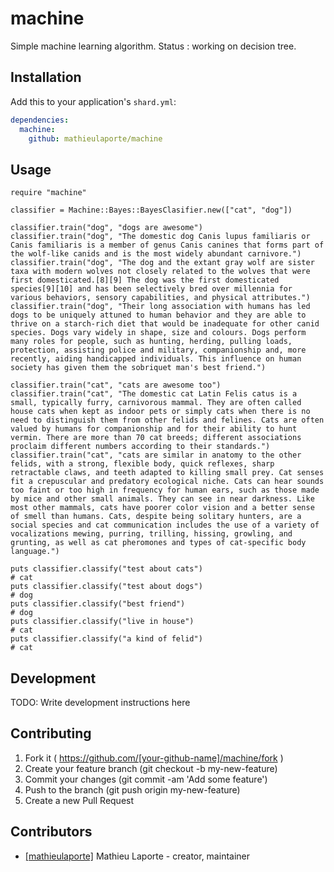 # machine

Simple machine learning algorithm.
Status : working on decision tree.

## Installation


Add this to your application's `shard.yml`:

```yaml
dependencies:
  machine:
    github: mathieulaporte/machine
```

## Usage

```crystal
require "machine"

classifier = Machine::Bayes::BayesClasifier.new(["cat", "dog"])

classifier.train("dog", "dogs are awesome")
classifier.train("dog", "The domestic dog Canis lupus familiaris or Canis familiaris is a member of genus Canis canines that forms part of the wolf-like canids and is the most widely abundant carnivore.")
classifier.train("dog", "The dog and the extant gray wolf are sister taxa with modern wolves not closely related to the wolves that were first domesticated.[8][9] The dog was the first domesticated species[9][10] and has been selectively bred over millennia for various behaviors, sensory capabilities, and physical attributes.")
classifier.train("dog", "Their long association with humans has led dogs to be uniquely attuned to human behavior and they are able to thrive on a starch-rich diet that would be inadequate for other canid species. Dogs vary widely in shape, size and colours. Dogs perform many roles for people, such as hunting, herding, pulling loads, protection, assisting police and military, companionship and, more recently, aiding handicapped individuals. This influence on human society has given them the sobriquet man's best friend.")

classifier.train("cat", "cats are awesome too")
classifier.train("cat", "The domestic cat Latin Felis catus is a small, typically furry, carnivorous mammal. They are often called house cats when kept as indoor pets or simply cats when there is no need to distinguish them from other felids and felines. Cats are often valued by humans for companionship and for their ability to hunt vermin. There are more than 70 cat breeds; different associations proclaim different numbers according to their standards.")
classifier.train("cat", "cats are similar in anatomy to the other felids, with a strong, flexible body, quick reflexes, sharp retractable claws, and teeth adapted to killing small prey. Cat senses fit a crepuscular and predatory ecological niche. Cats can hear sounds too faint or too high in frequency for human ears, such as those made by mice and other small animals. They can see in near darkness. Like most other mammals, cats have poorer color vision and a better sense of smell than humans. Cats, despite being solitary hunters, are a social species and cat communication includes the use of a variety of vocalizations mewing, purring, trilling, hissing, growling, and grunting, as well as cat pheromones and types of cat-specific body language.")

puts classifier.classify("test about cats")
# cat
puts classifier.classify("test about dogs")
# dog
puts classifier.classify("best friend")
# dog
puts classifier.classify("live in house")
# cat
puts classifier.classify("a kind of felid")
# cat
```

## Development

TODO: Write development instructions here

## Contributing

1. Fork it ( https://github.com/[your-github-name]/machine/fork )
2. Create your feature branch (git checkout -b my-new-feature)
3. Commit your changes (git commit -am 'Add some feature')
4. Push to the branch (git push origin my-new-feature)
5. Create a new Pull Request

## Contributors

- [[mathieulaporte]](https://github.com/[mathieulaporte]) Mathieu Laporte - creator, maintainer
